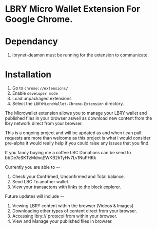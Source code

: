 # LBRY Micro Wallet Extension For Google Chrome.

# Dependancy 
1) lbrynet-deamon must be running for the extension to communicate.

# Installation
1) Go to `chrome://extensions/`
2) Enable `developer mode`
3) Load unpackaged extensions
4) Select the `LBRYMicroWallet-Chrome-Extension` directory.


The Microwallet extension allows you to manage your LBRY wallet and published files in your browser aswell as download new content from the lbry network direct from your browser. 

This is a ongoing project and will be updated as and when i can pull requests are more than welcome as this project is what i would consider pre-alpha it would really help if you could raise any issues that you find.

If you fancy buying me a coffee LBC Donations can be send to bbDe7eSKTzMdnqEWKB2hTyHv7Lv1NuPHKk 

Currently you are able to --
1) Check your Confrimed, Unconfirmed and Total balance.
2) Send LBC To another wallet.
3) View your transactons with links to the block explorer.

Future updates will include --
1) Viewing LBRY content within the browser (Videos & Images)
2) Downloading other types of content direct from your browser.
3) Accessing lbry:// protocol from within your browser. 
4) View and Manage your published files in browser. 
